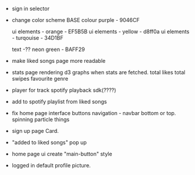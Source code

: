 - sign in selector
- change color scheme
    BASE colour purple - 9046CF

    ui elements - orange - EF5B5B
    ui elements - yellow - d8ff0a
    ui elements - turqouise - 34D1BF

    text -?? neon green - BAFF29

- make liked songs page more readable
- stats page
    rendering d3 graphs when stats are fetched.
    total likes
    total swipes
    favourite genre

- player for track
    spotify playback sdk(????)

- add to spotify playlist from liked songs
- fix home page interface
    buttons
    navigation - navbar bottom or top.
    spinning particle things

- sign up page Card.

- "added to liked songs" pop up

- home page ui create "main-button" style

- logged in default profile picture.


